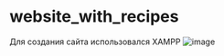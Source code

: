 # website_with_recipes
Для создания сайта использовался XAMPP
![image](https://user-images.githubusercontent.com/57345786/218255064-bbb3084c-6353-4c20-8498-98decdb472a4.png)
